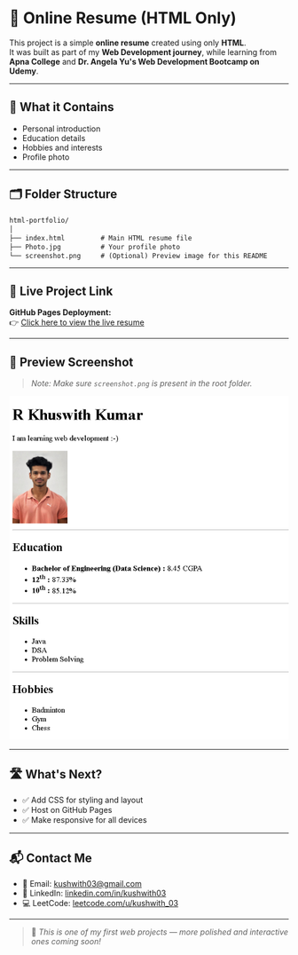 # 🧾 Online Resume (HTML Only)

This project is a simple **online resume** created using only **HTML**.  
It was built as part of my **Web Development journey**, while learning from **Apna College** and **Dr. Angela Yu's Web Development Bootcamp on Udemy**.

---

## 📄 What it Contains

- Personal introduction  
- Education details  
- Hobbies and interests  
- Profile photo  

---

## 🗂️ Folder Structure

```
html-portfolio/
│
├── index.html         # Main HTML resume file
├── Photo.jpg          # Your profile photo
└── screenshot.png     # (Optional) Preview image for this README
```

---

## 🔗 Live Project Link

**GitHub Pages Deployment:**  
👉 [Click here to view the live resume](https://kushwith03.github.io/html-portfolio/)

---

## 📸 Preview Screenshot

> *Note: Make sure `screenshot.png` is present in the root folder.*

![Resume Preview](./screenshot.png)

---

## 🛣️ What's Next?

- ✅ Add CSS for styling and layout  
- ✅ Host on GitHub Pages  
- ✅ Make responsive for all devices 

---

## 📬 Contact Me

- 📧 Email: kushwith03@gmail.com  
- 🔗 LinkedIn: [linkedin.com/in/kushwith03](https://www.linkedin.com/in/kushwith03)  
- 💻 LeetCode: [leetcode.com/u/kushwith_03](https://leetcode.com/u/kushwith_03)

---

> 🚀 *This is one of my first web projects — more polished and interactive ones coming soon!*  

